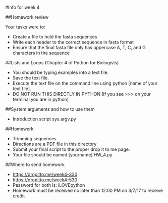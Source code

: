 #Info for week 4

##Homework review

Your tasks were to:
* Create a file to hold the fasta sequences
* Write each header to the correct sequence in fasta format
* Ensure that the final fasta file only has uppercase A, T, C, and G characters in the sequence


##Lists and Loops (Chapter 4 of Python for Biologists)

* You should be typing examples into a text file.
* Save the text file.
* Execute the text file on the command line using python [name of your text file].
* DO NOT RUN THIS DIRECTLY IN PYTHON (If you see >>> on your terminal you are in python)

##System arguments and how to use them

* Introduction script sys.argv.py

##Homework

* Trimming sequences
* Directions are a PDF file in this directory
* Submit your final script to the proper drop it to me page.
* Your file should be named [yourname].HW_4.py


##Where to send homework

* https://dropitto.me/week4-330
* https://dropitto.me/week4-530
* Password for both is: iLOVEpython
* Homework must be received no later than 12:00 PM on 3/7/17 to receive credit
